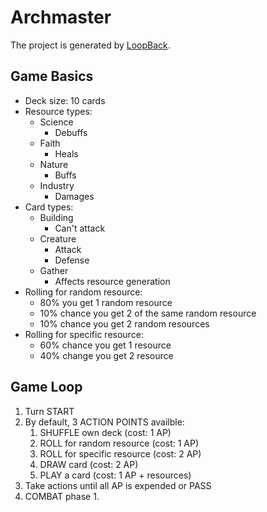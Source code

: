 # Archmaster

The project is generated by [LoopBack](http://loopback.io).

## Game Basics
- Deck size: 10 cards
- Resource types:
    - Science
        - Debuffs
    - Faith
        - Heals
    - Nature
        - Buffs
    - Industry
        - Damages
- Card types:
    - Building
        - Can't attack
    - Creature
        - Attack
        - Defense
    - Gather
        - Affects resource generation
- Rolling for random resource:
    - 80% you get 1 random resource
    - 10% chance you get 2 of the same random resource
    - 10% chance you get 2 random resources
- Rolling for specific resource:
    - 60% chance you get 1 resource
    - 40% change you get 2 resource

## Game Loop
1. Turn START
2. By default, 3 ACTION POINTS availble:
    1. SHUFFLE own deck (cost: 1 AP)
    2. ROLL for random resource (cost: 1 AP)
    3. ROLL for specific resource (cost: 2 AP)
    4. DRAW card (cost: 2 AP)
    5. PLAY a card (cost: 1 AP + resources)
3. Take actions until all AP is expended or PASS
4. COMBAT phase
    1. 